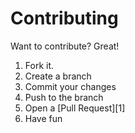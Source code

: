 # Contributing

Want to contribute? Great!

1. Fork it.
2. Create a branch
3. Commit your changes
4. Push to the branch 
5. Open a [Pull Request][1]
6. Have fun
